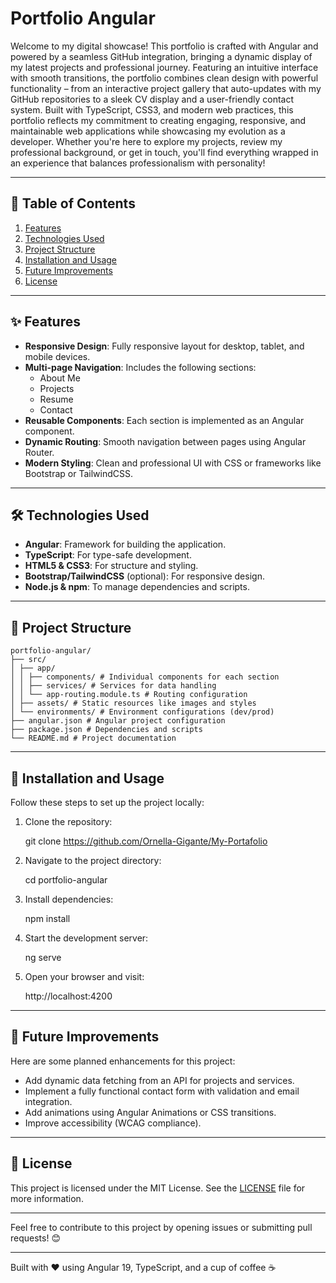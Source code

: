 # Portfolio Angular

Welcome to my digital showcase! 
This portfolio is crafted with Angular and powered by a seamless GitHub integration, bringing a dynamic display of my latest projects and professional journey. Featuring an intuitive interface with smooth transitions, the portfolio combines clean design with powerful functionality – from an interactive project gallery that auto-updates with my GitHub repositories to a sleek CV display and a user-friendly contact system. 
Built with TypeScript, CSS3, and modern web practices, this portfolio reflects my commitment to creating engaging, responsive, and maintainable web applications while showcasing my evolution as a developer.
Whether you're here to explore my projects, review my professional background, or get in touch, you'll find everything wrapped in an experience that balances professionalism with personality!


---

## 📖 Table of Contents

1. [Features](#features)
2. [Technologies Used](#technologies-used)
3. [Project Structure](#project-structure)
4. [Installation and Usage](#installation-and-usage)
5. [Future Improvements](#future-improvements)
6. [License](#license)

---

## ✨ Features

- **Responsive Design**: Fully responsive layout for desktop, tablet, and mobile devices.
- **Multi-page Navigation**: Includes the following sections:
  - About Me
  - Projects
  - Resume
  - Contact
- **Reusable Components**: Each section is implemented as an Angular component.
- **Dynamic Routing**: Smooth navigation between pages using Angular Router.
- **Modern Styling**: Clean and professional UI with CSS or frameworks like Bootstrap or TailwindCSS.

---

## 🛠️ Technologies Used

- **Angular**: Framework for building the application.
- **TypeScript**: For type-safe development.
- **HTML5 & CSS3**: For structure and styling.
- **Bootstrap/TailwindCSS** (optional): For responsive design.
- **Node.js & npm**: To manage dependencies and scripts.

---

## 📂 Project Structure

    portfolio-angular/
    ├── src/
    │ ├── app/
    │ │ ├── components/ # Individual components for each section
    │ │ ├── services/ # Services for data handling
    │ │ └── app-routing.module.ts # Routing configuration
    │ ├── assets/ # Static resources like images and styles
    │ └── environments/ # Environment configurations (dev/prod)
    ├── angular.json # Angular project configuration
    ├── package.json # Dependencies and scripts
    └── README.md # Project documentation



---

## 🚀 Installation and Usage

Follow these steps to set up the project locally:

1. Clone the repository:

    git clone https://github.com/Ornella-Gigante/My-Portafolio


2. Navigate to the project directory:

    cd portfolio-angular



3. Install dependencies:
   
    npm install


5. Start the development server:
   
      ng serve

6. Open your browser and visit:

   
      http://localhost:4200

---

## 🌟 Future Improvements

Here are some planned enhancements for this project:

- Add dynamic data fetching from an API for projects and services.
- Implement a fully functional contact form with validation and email integration.
- Add animations using Angular Animations or CSS transitions.
- Improve accessibility (WCAG compliance).

---

## 📝 License

This project is licensed under the MIT License. See the [LICENSE](LICENSE) file for more information.

---

Feel free to contribute to this project by opening issues or submitting pull requests! 😊

---
Built with ❤️ using Angular 19, TypeScript, and a cup of coffee ☕

